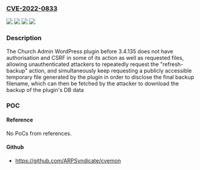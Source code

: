 ### [CVE-2022-0833](https://cve.mitre.org/cgi-bin/cvename.cgi?name=CVE-2022-0833)
![](https://img.shields.io/static/v1?label=Product&message=Church%20Admin&color=blue)
![](https://img.shields.io/static/v1?label=Version&message=0%3C%203.4.135%20&color=brighgreen)
![](https://img.shields.io/static/v1?label=Vulnerability&message=CWE-352%20Cross-Site%20Request%20Forgery%20(CSRF)&color=brighgreen)
![](https://img.shields.io/static/v1?label=Vulnerability&message=CWE-862%20Missing%20Authorization&color=brighgreen)

### Description

The Church Admin WordPress plugin before 3.4.135 does not have authorisation and CSRF in some of its action as well as requested files, allowing unauthenticated attackers to repeatedly request the "refresh-backup" action, and simultaneously keep requesting a publicly accessible temporary file generated by the plugin in order to disclose the final backup filename, which can then be fetched by the attacker to download the backup of the plugin's DB data

### POC

#### Reference
No PoCs from references.

#### Github
- https://github.com/ARPSyndicate/cvemon


